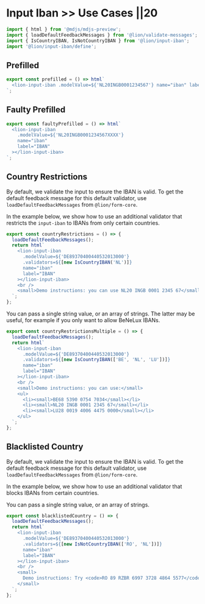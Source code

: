 # Input Iban >> Use Cases ||20

```js script
import { html } from '@mdjs/mdjs-preview';
import { loadDefaultFeedbackMessages } from '@lion/validate-messages';
import { IsCountryIBAN, IsNotCountryIBAN } from '@lion/input-iban';
import '@lion/input-iban/define';
```

## Prefilled

```js preview-story
export const prefilled = () => html`
  <lion-input-iban .modelValue=${'NL20INGB0001234567'} name="iban" label="IBAN"></lion-input-iban>
`;
```

## Faulty Prefilled

```js preview-story
export const faultyPrefilled = () => html`
  <lion-input-iban
    .modelValue=${'NL20INGB0001234567XXXX'}
    name="iban"
    label="IBAN"
  ></lion-input-iban>
`;
```

## Country Restrictions

By default, we validate the input to ensure the IBAN is valid.
To get the default feedback message for this default validator, use `loadDefaultFeedbackMessages` from `@lion/form-core`.

In the example below, we show how to use an additional validator that restricts the `input-iban` to IBANs from only certain countries.

```js preview-story
export const countryRestrictions = () => {
  loadDefaultFeedbackMessages();
  return html`
    <lion-input-iban
      .modelValue=${'DE89370400440532013000'}
      .validators=${[new IsCountryIBAN('NL')]}
      name="iban"
      label="IBAN"
    ></lion-input-iban>
    <br />
    <small>Demo instructions: you can use NL20 INGB 0001 2345 67</small>
  `;
};
```

You can pass a single string value, or an array of strings.
The latter may be useful, for example if you only want to allow BeNeLux IBANs.

```js preview-story
export const countryRestrictionsMultiple = () => {
  loadDefaultFeedbackMessages();
  return html`
    <lion-input-iban
      .modelValue=${'DE89370400440532013000'}
      .validators=${[new IsCountryIBAN(['BE', 'NL', 'LU'])]}
      name="iban"
      label="IBAN"
    ></lion-input-iban>
    <br />
    <small>Demo instructions: you can use:</small>
    <ul>
      <li><small>BE68 5390 0754 7034</small></li>
      <li><small>NL20 INGB 0001 2345 67</small></li>
      <li><small>LU28 0019 4006 4475 0000</small></li>
    </ul>
  `;
};
```

## Blacklisted Country

By default, we validate the input to ensure the IBAN is valid.
To get the default feedback message for this default validator, use `loadDefaultFeedbackMessages` from `@lion/form-core`.

In the example below, we show how to use an additional validator that blocks IBANs from certain countries.

You can pass a single string value, or an array of strings.

```js preview-story
export const blacklistedCountry = () => {
  loadDefaultFeedbackMessages();
  return html`
    <lion-input-iban
      .modelValue=${'DE89370400440532013000'}
      .validators=${[new IsNotCountryIBAN(['RO', 'NL'])]}
      name="iban"
      label="IBAN"
    ></lion-input-iban>
    <br />
    <small>
      Demo instructions: Try <code>RO 89 RZBR 6997 3728 4864 5577</code> and watch it fail
    </small>
  `;
};
```
